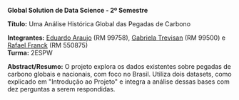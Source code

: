 **Global Solution de Data Science - 2º Semestre**

**Título:** Uma Análise Histórica Global das Pegadas de Carbono

**Integrantes:**  [Eduardo Araujo](https://www.linkedin.com/in/eduardo-araujo-488405297/) (RM 99758), [Gabriela Trevisan](https://www.linkedin.com/in/gabriela-trevisan-silva/) (RM 99500) e [Rafael Franck](https://www.linkedin.com/in/rafael-franck-731839267/) (RM 550875)
<br>
**Turma:** 2ESPW

**Abstract/Resumo:** O projeto explora os dados existentes sobre pegadas de carbono globais e nacionais, com foco no Brasil. Utiliza dois datasets, como explicado em "Introdução ao Projeto" e integra a análise dessas bases com dez perguntas a serem respondidas.

